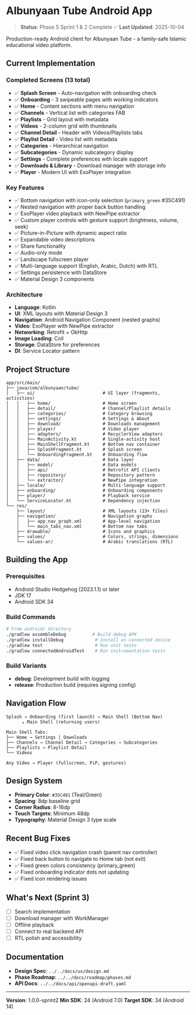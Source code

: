 # Albunyaan Tube Android App

> **Status**: Phase 5 Sprint 1 & 2 Complete ✅
> **Last Updated**: 2025-10-04

Production-ready Android client for Albunyaan Tube - a family-safe Islamic educational video platform.

## Current Implementation

### Completed Screens (13 total)
- ✅ **Splash Screen** - Auto-navigation with onboarding check
- ✅ **Onboarding** - 3 swipeable pages with working indicators
- ✅ **Home** - Content sections with menu navigation
- ✅ **Channels** - Vertical list with categories FAB
- ✅ **Playlists** - Grid layout with metadata
- ✅ **Videos** - 2-column grid with thumbnails
- ✅ **Channel Detail** - Header with Videos/Playlists tabs
- ✅ **Playlist Detail** - Video list with metadata
- ✅ **Categories** - Hierarchical navigation
- ✅ **Subcategories** - Dynamic subcategory display
- ✅ **Settings** - Complete preferences with locale support
- ✅ **Downloads & Library** - Download manager with storage info
- ✅ **Player** - Modern UI with ExoPlayer integration

### Key Features
- ✅ Bottom navigation with icon-only selection (`primary_green` #35C491)
- ✅ Nested navigation with proper back button handling
- ✅ ExoPlayer video playback with NewPipe extractor
- ✅ Custom player controls with gesture support (brightness, volume, seek)
- ✅ Picture-in-Picture with dynamic aspect ratio
- ✅ Expandable video descriptions
- ✅ Share functionality
- ✅ Audio-only mode
- ✅ Landscape fullscreen player
- ✅ Multi-language support (English, Arabic, Dutch) with RTL
- ✅ Settings persistence with DataStore
- ✅ Material Design 3 components

### Architecture
- **Language**: Kotlin
- **UI**: XML layouts with Material Design 3
- **Navigation**: Android Navigation Component (nested graphs)
- **Video**: ExoPlayer with NewPipe extractor
- **Networking**: Retrofit + OkHttp
- **Image Loading**: Coil
- **Storage**: DataStore for preferences
- **DI**: Service Locator pattern

## Project Structure
```
app/src/main/
├── java/com/albunyaan/tube/
│   ├── ui/                          # UI layer (fragments, activities)
│   │   ├── home/                    # Home screen
│   │   ├── detail/                  # Channel/Playlist details
│   │   ├── categories/              # Category browsing
│   │   ├── settings/                # Settings & About
│   │   ├── download/                # Downloads management
│   │   ├── player/                  # Video player
│   │   ├── adapters/                # RecyclerView adapters
│   │   ├── MainActivity.kt          # Single-activity host
│   │   ├── MainShellFragment.kt     # Bottom nav container
│   │   ├── SplashFragment.kt        # Splash screen
│   │   └── OnboardingFragment.kt    # Onboarding flow
│   ├── data/                        # Data layer
│   │   ├── model/                   # Data models
│   │   ├── api/                     # Retrofit API clients
│   │   ├── repository/              # Repository pattern
│   │   └── extractor/               # NewPipe integration
│   ├── locale/                      # Multi-language support
│   ├── onboarding/                  # Onboarding components
│   ├── player/                      # Playback service
│   └── ServiceLocator.kt            # Dependency injection
└── res/
    ├── layout/                      # XML layouts (23+ files)
    ├── navigation/                  # Navigation graphs
    │   ├── app_nav_graph.xml        # App-level navigation
    │   └── main_tabs_nav.xml        # Bottom nav tabs
    ├── drawable/                    # Icons and graphics
    ├── values/                      # Colors, strings, dimensions
    └── values-ar/                   # Arabic translations (RTL)
```

## Building the App

### Prerequisites
- Android Studio Hedgehog (2023.1.1) or later
- JDK 17
- Android SDK 34

### Build Commands
```sh
# From android/ directory
./gradlew assembleDebug          # Build debug APK
./gradlew installDebug            # Install on connected device
./gradlew test                    # Run unit tests
./gradlew connectedAndroidTest    # Run instrumentation tests
```

### Build Variants
- **debug**: Development build with logging
- **release**: Production build (requires signing config)

## Navigation Flow
```
Splash → Onboarding (first launch) → Main Shell (Bottom Nav)
      ↘ Main Shell (returning users)

Main Shell Tabs:
├── Home → Settings | Downloads
├── Channels → Channel Detail → Categories → Subcategories
├── Playlists → Playlist Detail
└── Videos

Any Video → Player (fullscreen, PiP, gestures)
```

## Design System
- **Primary Color**: `#35C491` (Teal/Green)
- **Spacing**: 8dp baseline grid
- **Corner Radius**: 8-16dp
- **Touch Targets**: Minimum 48dp
- **Typography**: Material Design 3 type scale

## Recent Bug Fixes
- ✅ Fixed video click navigation crash (parent nav controller)
- ✅ Fixed back button to navigate to Home tab (not exit)
- ✅ Fixed green colors consistency (primary_green)
- ✅ Fixed onboarding indicator dots not updating
- ✅ Fixed icon rendering issues

## What's Next (Sprint 3)
- [ ] Search implementation
- [ ] Download manager with WorkManager
- [ ] Offline playback
- [ ] Connect to real backend API
- [ ] RTL polish and accessibility

## Documentation
- **Design Spec**: `../../docs/ux/design.md`
- **Phase Roadmap**: `../../docs/roadmap/phases.md`
- **API Docs**: `../../docs/api/openapi-draft.yaml`

---

**Version**: 1.0.0-sprint2
**Min SDK**: 24 (Android 7.0)
**Target SDK**: 34 (Android 14)
